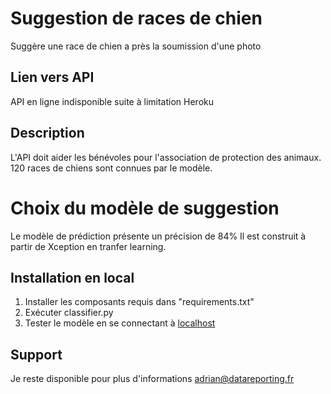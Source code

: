 # Suggestion de races de chien
Suggère une race de chien a près la soumission d'une photo

## Lien vers API
API en ligne indisponible suite à limitation Heroku

## Description
L'API doit aider les bénévoles pour l'association de protection des animaux.
120 races de chiens sont connues par le modèle.

# Choix du modèle de suggestion
Le modèle de prédiction présente un précision de 84%
Il est construit à partir de Xception en tranfer learning.

## Installation en local
1. Installer les composants requis dans "requirements.txt" 
2. Exécuter classifier.py   
3. Tester le modèle en se connectant à [localhost](http://127.0.0.1:5000)   

## Support
Je reste disponible pour plus d'informations
adrian@datareporting.fr